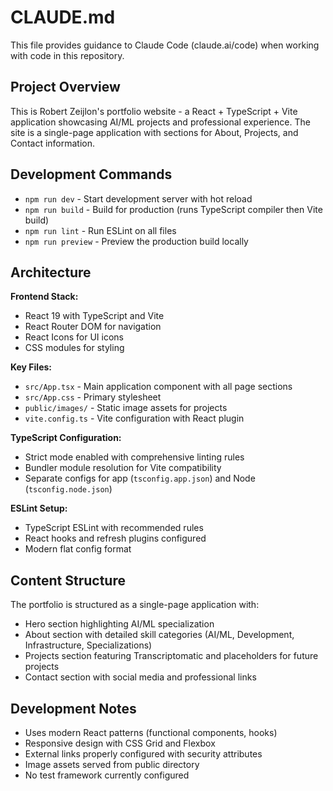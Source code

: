 # CLAUDE.md

This file provides guidance to Claude Code (claude.ai/code) when working with code in this repository.

## Project Overview

This is Robert Zeijlon's portfolio website - a React + TypeScript + Vite application showcasing AI/ML projects and professional experience. The site is a single-page application with sections for About, Projects, and Contact information.

## Development Commands

- `npm run dev` - Start development server with hot reload
- `npm run build` - Build for production (runs TypeScript compiler then Vite build)
- `npm run lint` - Run ESLint on all files
- `npm run preview` - Preview the production build locally

## Architecture

**Frontend Stack:**
- React 19 with TypeScript and Vite
- React Router DOM for navigation
- React Icons for UI icons
- CSS modules for styling

**Key Files:**
- `src/App.tsx` - Main application component with all page sections
- `src/App.css` - Primary stylesheet
- `public/images/` - Static image assets for projects
- `vite.config.ts` - Vite configuration with React plugin

**TypeScript Configuration:**
- Strict mode enabled with comprehensive linting rules
- Bundler module resolution for Vite compatibility
- Separate configs for app (`tsconfig.app.json`) and Node (`tsconfig.node.json`)

**ESLint Setup:**
- TypeScript ESLint with recommended rules
- React hooks and refresh plugins configured
- Modern flat config format

## Content Structure

The portfolio is structured as a single-page application with:
- Hero section highlighting AI/ML specialization
- About section with detailed skill categories (AI/ML, Development, Infrastructure, Specializations)
- Projects section featuring Transcriptomatic and placeholders for future projects
- Contact section with social media and professional links

## Development Notes

- Uses modern React patterns (functional components, hooks)
- Responsive design with CSS Grid and Flexbox
- External links properly configured with security attributes
- Image assets served from public directory
- No test framework currently configured